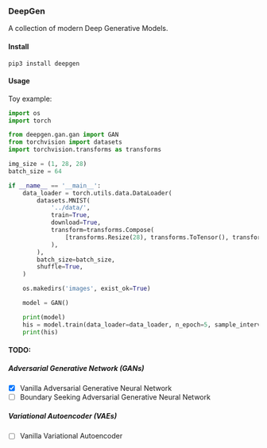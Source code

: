 ### DeepGen
A collection of modern Deep Generative Models.

#### Install

`pip3 install deepgen`

#### Usage

Toy example:
```python
import os
import torch

from deepgen.gan.gan import GAN
from torchvision import datasets
import torchvision.transforms as transforms

img_size = (1, 28, 28)
batch_size = 64

if __name__ == '__main__':
    data_loader = torch.utils.data.DataLoader(
        datasets.MNIST(
            '../data/',
            train=True,
            download=True,
            transform=transforms.Compose(
                [transforms.Resize(28), transforms.ToTensor(), transforms.Normalize([0.5], [0.5])]
            ),
        ),
        batch_size=batch_size,
        shuffle=True,
    )

    os.makedirs('images', exist_ok=True)

    model = GAN()

    print(model)
    his = model.train(data_loader=data_loader, n_epoch=5, sample_interval=10)
    print(his)

```

#### TODO:

##### Adversarial Generative Network (GANs)

- [x] Vanilla Adversarial Generative Neural Network
- [ ] Boundary Seeking Adversarial Generative Neural Network

##### Variational Autoencoder (VAEs)

- [ ] Vanilla Variational Autoencoder
